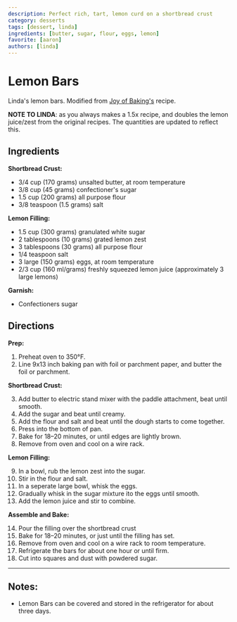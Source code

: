 ```yaml
---
description: Perfect rich, tart, lemon curd on a shortbread crust
category: desserts
tags: [dessert, linda]
ingredients: [butter, sugar, flour, eggs, lemon]
favorite: [aaron]
authors: [linda]
---
```


# Lemon Bars

Linda's lemon bars. Modified from [Joy of Baking's](https://www.joyofbaking.com/LemonBars.html) recipe.

**NOTE TO LINDA**: as you always makes a 1.5x recipe, and doubles the lemon juice/zest from the original recipes. The quantities are updated to reflect this.

## Ingredients

**Shortbread Crust:**
- 3/4 cup (170 grams) unsalted butter, at room temperature
- 3/8 cup (45 grams) confectioner's sugar
- 1.5 cup (200 grams) all purpose flour
- 3/8 teaspoon (1.5 grams) salt

**Lemon Filling:**
- 1.5 cup (300 grams) granulated white sugar
- 2 tablespoons (10 grams) grated lemon zest
- 3 tablespoons (30 grams) all purpose flour
- 1/4 teaspoon salt
- 3 large (150 grams) eggs, at room temperature
- 2/3 cup (160 ml/grams) freshly squeezed lemon juice (approximately 3 large lemons)

**Garnish:**
- Confectioners sugar 

## Directions

**Prep:** 

1. Preheat oven to 350°F. 
2. Line 9x13 inch baking pan with foil or parchment paper, and butter the foil or parchment.

**Shortbread Crust:** 

3. Add butter to electric stand mixer with the paddle attachment, beat until smooth. 
4. Add the sugar and beat until creamy. 
5. Add the flour and salt and beat until the dough starts to come together. 
6. Press into the bottom of pan.
7. Bake for 18–20 minutes, or until edges are lightly brown. 
8. Remove from oven and cool on a wire rack.

**Lemon Filling:** 

9. In a bowl, rub the lemon zest into the sugar. 
10. Stir in the flour and salt. 
11. In a seperate large bowl, whisk the eggs. 
12. Gradually whisk in the sugar mixture ito the eggs until smooth. 
13. Add the lemon juice and stir to combine. 

**Assemble and Bake:**

14. Pour the filling over the shortbread crust 
15. Bake for 18–20 minutes, or just until the filling has set. 
16. Remove from oven and cool on a wire rack to room temperature. 
17. Refrigerate the bars for about one hour or until firm. 
18. Cut into squares and dust with powdered sugar. 

* * *

## Notes:

- Lemon Bars can be covered and stored in the refrigerator for about three days.
